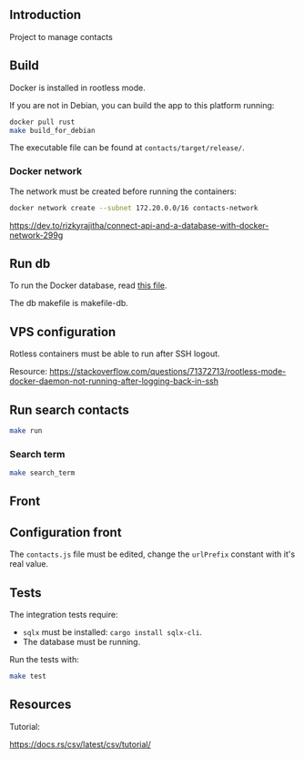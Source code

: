 ## Introduction

Project to manage contacts

## Build

Docker is installed in rootless mode.

If you are not in Debian, you can build the app to this platform running:

```bash
docker pull rust
make build_for_debian
```

The executable file can be found at `contacts/target/release/`.

### Docker network

The network must be created before running the containers:

```bash
docker network create --subnet 172.20.0.0/16 contacts-network
```

<https://dev.to/rizkyrajitha/connect-api-and-a-database-with-docker-network-299g>

## Run db

To run the Docker database, read [this file](https://github.com/CarlosAMolina/postgresql/blob/main/docker/README.md).

The db makefile is makefile-db.

## VPS configuration

Rotless containers must be able to run after SSH logout.

Resource: <https://stackoverflow.com/questions/71372713/rootless-mode-docker-daemon-not-running-after-logging-back-in-ssh>

## Run search contacts

```bash
make run
```

### Search term

```bash
make search_term
```

## Front

## Configuration front

The `contacts.js` file must be edited, change the `urlPrefix` constant with it's real value.

## Tests

The integration tests require:

- `sqlx` must be installed: `cargo install sqlx-cli`.
- The database must be running.

Run the tests with:

```bash
make test
```

## Resources

Tutorial:

<https://docs.rs/csv/latest/csv/tutorial/>
